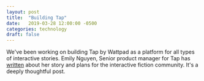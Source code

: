 ```yaml
---
layout: post
title:  "Building Tap"
date:   2019-03-28 12:00:00 -0500
categories: technology
draft: false
---
```


We've been working on building Tap by Wattpad as a platform for all types of interactive stories. Emily Nguyen, Senior product manager for Tap has [written](https://medium.com/@nguyene/hello-world-im-emily-i-m-building-tap-bdb5bd37e95c) about her story and plans for the interactive fiction community. It's a deeply thoughtful post.